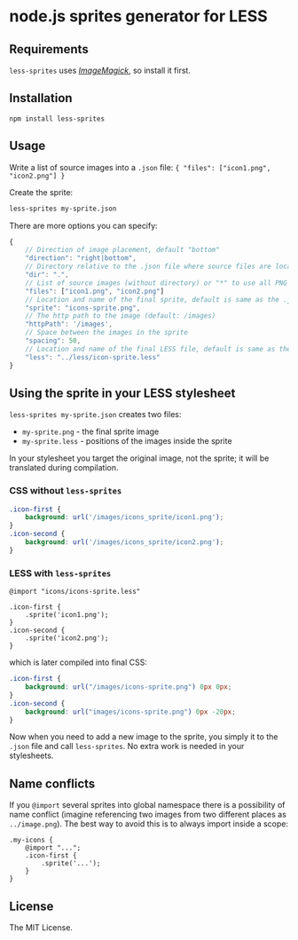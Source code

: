 # node.js sprites generator for LESS

## Requirements
`less-sprites` uses [*ImageMagick*](http://www.imagemagick.org/), so install it first. 

## Installation
```
npm install less-sprites
```

## Usage
Write a list of source images into a `.json` file:
`{ "files": ["icon1.png", "icon2.png"] }`

Create the sprite:
```bash
less-sprites my-sprite.json
```

There are more options you can specify:
```JavaScript
{
	// Direction of image placement, default "bottom"
	"direction": "right|bottom",
	// Directory relative to the .json file where source files are located, default "."
	"dir": ".",
	// List of source images (without directory) or "*" to use all PNG files
	"files": ["icon1.png", "icon2.png"]
	// Location and name of the final sprite, default is same as the .json file.
	"sprite": "icons-sprite.png",
	// The http path to the image (default: /images)
	"httpPath": '/images',
	// Space between the images in the sprite
	"spacing": 50,
	// Location and name of the final LESS file, default is same as the .json file.
	"less": "../less/icon-sprite.less"
}
```

## Using the sprite in your LESS stylesheet
`less-sprites my-sprite.json` creates two files:
* `my-sprite.png` - the final sprite image
* `my-sprite.less` - positions of the images inside the sprite

In your stylesheet you target the original image, not the sprite; it will be translated during compilation.
### CSS without `less-sprites`
```css
.icon-first {
	background: url('/images/icons_sprite/icon1.png');
}
.icon-second {
	background: url('/images/icons_sprite/icon2.png');
}
```

### LESS with `less-sprites`
```less
@import "icons/icons-sprite.less"

.icon-first {
	.sprite('icon1.png');
}
.icon-second {
	.sprite('icon2.png');
}
```
which is later compiled into final CSS:
```css
.icon-first {
	background: url("/images/icons-sprite.png") 0px 0px;
}
.icon-second {
	background: url("images/icons-sprite.png") 0px -20px;
}

```
Now when you need to add a new image to the sprite, you simply it to the `.json` file and call `less-sprites`.
No extra work is needed in your stylesheets.

## Name conflicts
If you `@import` several sprites into global namespace there is a possibility of name conflict (imagine referencing two images from two different places as `../image.png`). The best way to avoid this is to always import inside a scope:
```less
.my-icons {
	@import "...";
	.icon-first {
		.sprite('...');
	}
}
```

## License
The MIT License.
